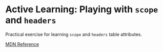 # Active Learning: Playing with `scope` and `headers`

Practical exercise for learning `scope` and `headers` table attributes.

[MDN Reference](https://developer.mozilla.org/en-US/docs/Learn/HTML/Tables/Advanced#active_learning_playing_with_scope_and_headers)